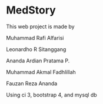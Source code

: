 # MedStory
This web project is made by

Muhammad Rafi Alfarisi

Leonardho R Sitanggang

Ananda Ardian Pratama P.

Muhammad Akmal Fadhlillah

Fauzan Reza Ananda

Using ci 3, bootstrap 4, and mysql db
